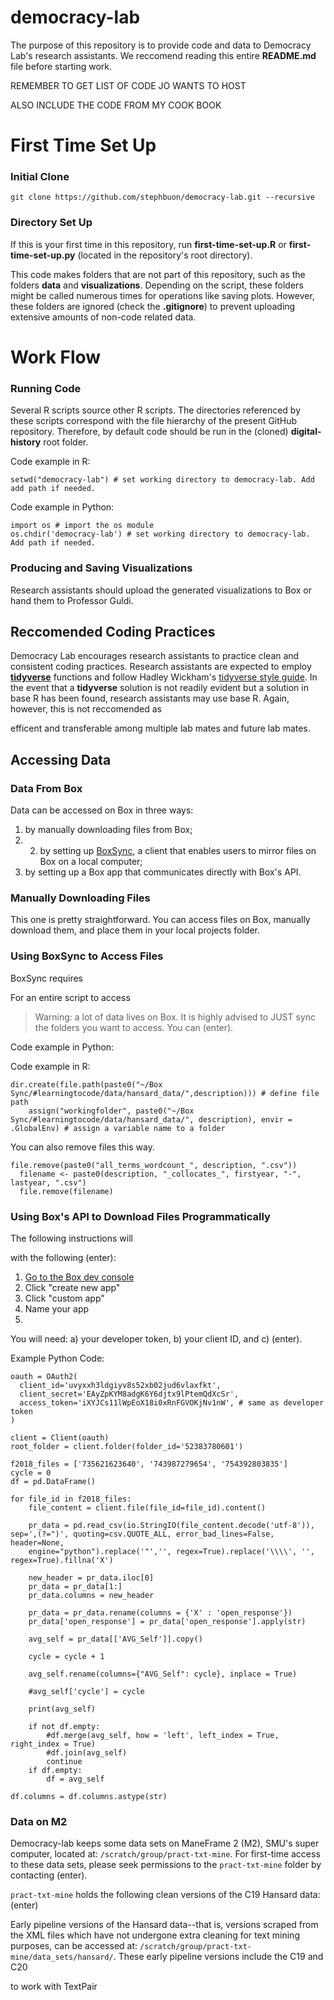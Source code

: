 # democracy-lab

The purpose of this repository is to provide code and data to Democracy Lab's research assistants. We reccomend reading this entire **README.md** file before starting work. 





REMEMBER TO GET LIST OF CODE JO WANTS TO HOST

ALSO INCLUDE THE CODE FROM MY COOK BOOK

# First Time Set Up 

### Initial Clone 

`git clone https://github.com/stephbuon/democracy-lab.git --recursive`

### Directory Set Up 

If this is your first time in this repository, run **first-time-set-up.R** or **first-time-set-up.py** (located in the repository's root directory). 

This code makes folders that are not part of this repository, such as the folders **data** and **visualizations**. Depending on the script, these folders might be called numerous times for operations like saving plots. However, these folders are ignored (check the **.gitignore**) to prevent uploading extensive amounts of non-code related data. 




# Work Flow

### Running Code

Several R scripts source other R scripts. The directories referenced by these scripts correspond with the file hierarchy of the present GitHub repository. Therefore, by default code should be run in the (cloned) **digital-history** root folder.

Code example in R: 

```
setwd("democracy-lab") # set working directory to democracy-lab. Add add path if needed. 
```
Code example in Python: 

```
import os # import the os module
os.chdir('democracy-lab') # set working directory to democracy-lab. Add path if needed. 
```

### Producing and Saving Visualizations 

Research assistants should upload the generated visualizations to Box or hand them to Professor Guldi. 

## Reccomended Coding Practices

Democracy Lab encourages research assistants to practice clean and consistent coding practices. Research assistants are expected to employ [**tidyverse**](https://www.tidyverse.org/) functions and follow Hadley Wickham's [tidyverse style guide](https://style.tidyverse.org/). In the event that a **tidyverse** solution is not readily evident but a solution in base R has been found, research assistants may use base R. Again, however, this is not reccomended as 

efficent and transferable among multiple lab mates and future lab mates. 


## Accessing Data

### Data From Box

Data can be accessed on Box in three ways: 

1) by manually downloading files from Box; 
2) 2) by setting up [BoxSync](https://support.box.com/hc/en-us/articles/360043697194-Installing-Box-Sync), a client that enables users to mirror files on Box on a local computer;
3) by setting up a Box app that communicates directly with Box's API. 

### Manually Downloading Files

This one is pretty straightforward. You can access files on Box, manually download them, and place them in your local projects folder. 

### Using BoxSync to Access Files 

BoxSync requires

For an entire script to access

> Warning: a lot of data lives on Box. It is highly advised to JUST sync the folders you want to access. You can (enter). 

Code example in Python: 

Code example in R: 

```
dir.create(file.path(paste0("~/Box Sync/#learningtocode/data/hansard_data/",description))) # define file path
    assign("workingfolder", paste0("~/Box Sync/#learningtocode/data/hansard_data/", description), envir = .GlobalEnv) # assign a variable name to a folder
```
You can also remove files this way.

```
file.remove(paste0("all_terms_wordcount_", description, ".csv"))
  filename <- paste0(description, "_collocates_", firstyear, "-", lastyear, ".csv")
  file.remove(filename)
```

### Using Box's API to Download Files Programmatically 

The following instructions will 


with the following (enter): 

1. [Go to the Box dev console](https://smu.app.box.com/developers/console)
2. Click "create new app"
3. Click "custom app"
4. Name your app
5. 

You will need: a) your developer token, b) your client ID, and c) (enter). 


Example Python Code: 

```
oauth = OAuth2(
  client_id='uvyxxh3ldgiyv8s52xb02jud6vlaxfkt',
  client_secret='EAyZpKYM8adgK6Y6djtx9lPtemQdXcSr',
  access_token='iXYJCs11lWpEoX18i0xRnFGVOKjNv1nW', # same as developer token
)

client = Client(oauth)
root_folder = client.folder(folder_id='52383780601')

f2018_files = ['735621623640', '743987279654', '754392803835']
cycle = 0
df = pd.DataFrame()

for file_id in f2018_files:
    file_content = client.file(file_id=file_id).content()
    
    pr_data = pd.read_csv(io.StringIO(file_content.decode('utf-8')), sep=',(?=")', quoting=csv.QUOTE_ALL, error_bad_lines=False, header=None, 
    engine="python").replace('"','', regex=True).replace('\\\\', '', regex=True).fillna('X')
    
    new_header = pr_data.iloc[0] 
    pr_data = pr_data[1:] 
    pr_data.columns = new_header 
    
    pr_data = pr_data.rename(columns = {'X' : 'open_response'})
    pr_data['open_response'] = pr_data['open_response'].apply(str)

    avg_self = pr_data[['AVG_Self']].copy()

    cycle = cycle + 1

    avg_self.rename(columns={"AVG_Self": cycle}, inplace = True)

    #avg_self['cycle'] = cycle

    print(avg_self)

    if not df.empty:
        #df.merge(avg_self, how = 'left', left_index = True, right_index = True)
        #df.join(avg_self)
        continue
    if df.empty:
        df = avg_self

df.columns = df.columns.astype(str)

```

### Data on M2

Democracy-lab keeps some data sets on ManeFrame 2 (M2), SMU's super computer, located at: `/scratch/group/pract-txt-mine`. For first-time access to these data sets, please seek permissions to the `pract-txt-mine` folder by contacting (enter). 

`pract-txt-mine` holds the following clean versions of the C19 Hansard data: 
(enter)

Early pipeline versions of the Hansard data--that is, versions scraped from the XML files which have not undergone extra cleaning for text mining purposes, can be accessed at: `/scratch/group/pract-txt-mine/data_sets/hansard/`.
These early pipeline versions include 
the C19 and C20 




to work with TextPair






